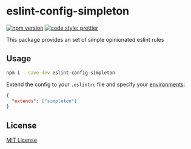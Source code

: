 # eslint-config-simpleton
[![npm version](https://badge.fury.io/js/eslint-config-simpleton.svg)](https://badge.fury.io/js/eslint-config-simpleton)
[![code style: prettier](https://img.shields.io/badge/code_style-prettier-ff69b4.svg?style=flat-square)](https://github.com/prettier/prettier)

This package provides an set of simple opinionated eslint rules

## Usage
```sh
npm i --save-dev eslint-config-simpleton
```

Extend the config to your `.eslintrc` file and specify your
[environments](https://eslint.org/docs/user-guide/configuring#specifying-environments):

```json
{
  "extends": ["simpleton"]
}
```

## License
[MIT License](LICENSE)